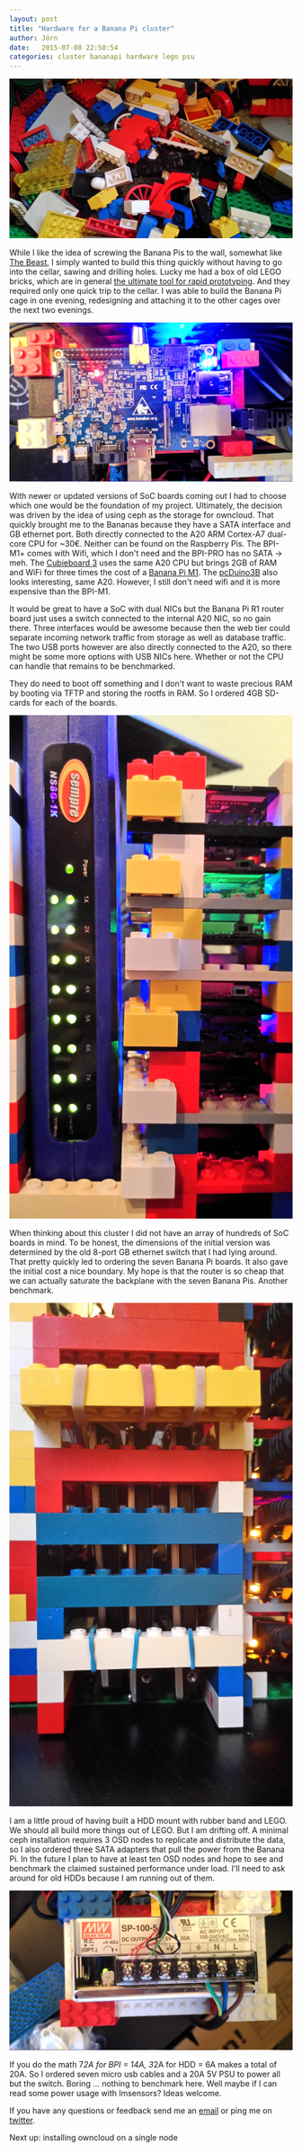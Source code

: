 ```yaml
---
layout: post
title: "Hardware for a Banana Pi cluster"
author: Jörn
date:   2015-07-08 22:58:54
categories: cluster bananapi hardware lego psu 
---
```


![A new purpose for old Lego bricks](/assets/P_20150708_210959.jpg)

While I like the idea of screwing the Banana Pis to the wall, somewhat like [The Beast](https://resin.io/blog/what-would-you-do-with-a-120-raspberry-pi-cluster/), I simply wanted to build this thing quickly without having to go into the cellar, sawing and drilling holes. Lucky me had a box of old LEGO bricks, which are in general [the ultimate tool for rapid prototyping](https://brickify.it/). And they required only one quick trip to the cellar. I was able to build the Banana Pi cage in one evening, redesigning and attaching it to the other cages over the next two evenings.

![The current Banana Pi node 1](/assets/P_20150708_211215.jpg)

With newer or updated versions of SoC boards coming out I had to choose which one would be the foundation of my project. Ultimately, the decision was driven by the idea of using ceph as the storage for owncloud. That quickly brought me to the Bananas because they have a SATA interface and GB ethernet port. Both directly connected to the A20 ARM Cortex-A7 dual-core CPU for ~30€. Neither can be found on the Raspberry Pis. The BPI-M1+ comes with Wifi, which I don't need and the BPI-PRO has no SATA -> meh. The [Cubieboard 3](http://docs.cubieboard.org/tutorials/cubietruck/start) uses the same A20 CPU but brings 2GB of RAM and WiFi for three times the cost of a [Banana Pi M1](http://www.banana-pi.com/eacp_view.asp?id=35). The [pcDuino3B](http://www.linksprite.com/?page_id=812) also looks interesting, same A20. However, I still don't need wifi and it is more expensive than the BPI-M1.

It would be great to have a SoC with dual NICs but the Banana Pi R1 router board just uses a switch connected to the internal A20 NIC, so no gain there. Three interfaces would be awesome because then the web tier could separate incoming network traffic from storage as well as database traffic. The two USB ports however are also directly connected to the A20, so there might be some more options with USB NICs here. Whether or not the CPU can handle that remains to be benchmarked.

They do need to boot off something and I don't want to waste precious RAM by booting via TFTP and storing the rootfs in RAM. So I ordered 4GB SD-cards for each of the boards.

![Some cheap gigabit switch](/assets/P_20150708_211452.jpg)

When thinking about this cluster I did not have an array of hundreds of SoC boards in mind. To be honest, the dimensions of the initial version was determined by the old 8-port GB ethernet switch that I had lying around. That pretty quickly led to ordering the seven Banana Pi boards. It also gave the initial cost a nice boundary. My hope is that the router is so cheap that we can actually saturate the backplane with the seven Banana Pis. Another benchmark.

![DIY Rubber band HDD mount](/assets/P_20150708_212026.jpg)

I am a little proud of having built a HDD mount with rubber band and LEGO. We should all build more things out of LEGO. But I am drifting off. A minimal ceph installation requires 3 OSD nodes to replicate and distribute the data, so I also ordered three SATA adapters that pull the power from the Banana Pi. In the future I plan to have at least ten OSD nodes and hope to see and benchmark the claimed sustained performance under load. I'll need to ask around for old HDDs because I am running out of them.

![5V 20A PSU](/assets/P_20150708_211321.jpg)

If you do the math 7*2A for BPI = 14A, 3*2A for HDD = 6A makes a total of 20A. So I ordered seven micro usb cables and a 20A 5V PSU to power all but the switch. Boring ... nothing to benchmark here. Well maybe if I can read some power usage with lmsensors? Ideas welcome.

If you have any questions or feedback send me an [email](mailto:jfd+owncluster@butonic.de) or ping me on [twitter](https://twitter.com/butonic).

Next up: installing owncloud on a single node
